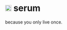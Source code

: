 # <img src="https://github.com/laxyapahuja/serum/blob/master/media/serum-logo.png" width="20px"> serum
because you only live once.
